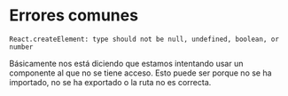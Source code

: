 # Errores comunes

`React.createElement: type should not be null, undefined, boolean, or number`

Básicamente nos está diciendo que estamos intentando usar un componente al que no se tiene acceso. Esto puede ser porque no se ha importado, no se ha exportado o la ruta no es correcta.


